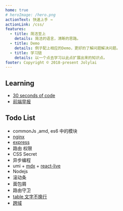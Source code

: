 ```yaml
---
home: true
# heroImage: /hero.png
actionText: 快速上手 →
actionLink: /css/
features:
  - title: 简洁至上
    details: 简洁的语言，清晰的思路。
  - title: Demo
    details: 例子配上相应的Demo，更好的了解问题解决问题。
  - title: 学习链
    details: 以一个点去学习以此点扩展出来的知识点。
footer: Copyright © 2018-present Jolylai
---
```


## Learning

- [30 seconds of code](https://30secondsofcode.org/)
- [前端早报](https://github.com/sorrycc/zaobao/issues)

## Todo List

- commonJs ,amd, es6 中的模块
- [nginx](http://jspang.com/post/nginx.html)
- [express](https://expressjs.com/)
- 路由 权限
- CSS Secret
- 异步编程
- umi + [mdx](https://github.com/mdx-js/mdx) + [react-live](https://github.com/FormidableLabs/react-live)
- Nodejs
- 滚动条
- 面包屑
- 路由守卫
- [table 文字不换行](http://www.cnblogs.com/aimyfly/archive/2013/07/12/3186651.html)
- [跨域](https://stackoverflow.com/questions/10636611/how-does-access-control-allow-origin-header-work)
